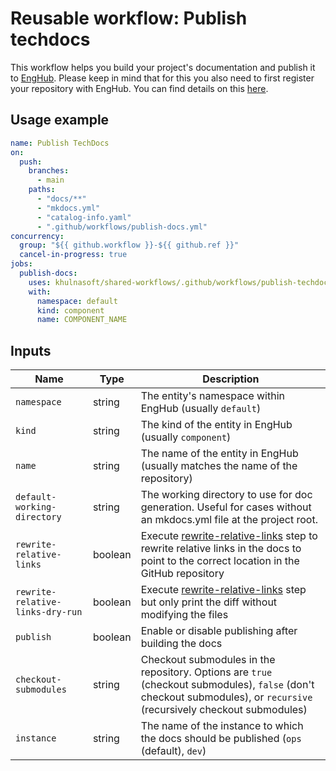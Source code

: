 # Reusable workflow: Publish techdocs

This workflow helps you build your project's documentation and publish it to [EngHub](https://enghub.khulnasoft-ops.net).
Please keep in mind that for this you also need to first register your repository with EngHub.
You can find details on this [here](https://enghub.khulnasoft-ops.net/docs/default/component/enghub/user-guides/add-gh-repo/).

## Usage example

```yaml
name: Publish TechDocs
on:
  push:
    branches:
      - main
    paths:
      - "docs/**"
      - "mkdocs.yml"
      - "catalog-info.yaml"
      - ".github/workflows/publish-docs.yml"
concurrency:
  group: "${{ github.workflow }}-${{ github.ref }}"
  cancel-in-progress: true
jobs:
  publish-docs:
    uses: khulnasoft/shared-workflows/.github/workflows/publish-techdocs.yaml@main
    with:
      namespace: default
      kind: component
      name: COMPONENT_NAME
```

## Inputs

| Name                             | Type    | Description                                                                                                                                                            |
| -------------------------------- | ------- | ---------------------------------------------------------------------------------------------------------------------------------------------------------------------- |
| `namespace`                      | string  | The entity's namespace within EngHub (usually `default`)                                                                                                               |
| `kind`                           | string  | The kind of the entity in EngHub (usually `component`)                                                                                                                 |
| `name`                           | string  | The name of the entity in EngHub (usually matches the name of the repository)                                                                                          |
| `default-working-directory`      | string  | The working directory to use for doc generation. Useful for cases without an mkdocs.yml file at the project root.                                                      |
| `rewrite-relative-links`         | boolean | Execute [rewrite-relative-links][rewrite-action] step to rewrite relative links in the docs to point to the correct location in the GitHub repository                  |
| `rewrite-relative-links-dry-run` | boolean | Execute [rewrite-relative-links][rewrite-action] step but only print the diff without modifying the files                                                              |
| `publish`                        | boolean | Enable or disable publishing after building the docs                                                                                                                   |
| `checkout-submodules`            | string  | Checkout submodules in the repository. Options are `true` (checkout submodules), `false` (don't checkout submodules), or `recursive` (recursively checkout submodules) |
| `instance`                       | string  | The name of the instance to which the docs should be published (`ops` (default), `dev`)                                                                                |

[rewrite-action]: ../../actions/techdocs-rewrite-relative-links/README.md
